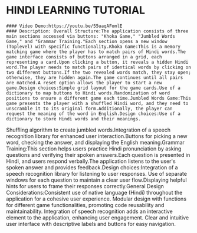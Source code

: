  # HINDI LEARNING TUTORIAL
    #### Video Demo:https://youtu.be/55uaqAFomlE
    #### Description: Overall Structure:The application consists of three main sections accessed via buttons: "Khoka Game," "Jumbled Words Game," and "Grammar Training."Each section opens a new window (Toplevel) with specific functionality.Khoka Game:This is a memory matching game where the player has to match pairs of Hindi words.The game interface consists of buttons arranged in a grid, each representing a card.Upon clicking a button, it reveals a hidden Hindi word.The player needs to match pairs of identical words by clicking on two different buttons.If the two revealed words match, they stay open; otherwise, they are hidden again.The game continues until all pairs are matched.A reset option allows the player to start a new game.Design choices:Simple grid layout for the game cards.Use of a dictionary to map buttons to Hindi words.Randomization of word positions to ensure a different game each time.Jumbled Words Game:This game presents the player with a shuffled Hindi word, and they need to unscramble it to its original form.Additionally, the player can request the meaning of the word in English.Design choices:Use of a dictionary to store Hindi words and their meanings.
Shuffling algorithm to create jumbled words.Integration of a speech recognition library for enhanced user interaction.Buttons for picking a new word, checking the answer, and displaying the English meaning.Grammar Training:This section helps users practice Hindi pronunciation by asking questions and verifying their spoken answers.Each question is presented in Hindi, and users respond verbally.The application listens to the user's spoken answer and provides feedback.Design choices:Integration of a speech recognition library for listening to user responses.
Use of separate windows for each question to maintain a clear user flow.Displaying helpful hints for users to frame their responses correctly.General Design Considerations:Consistent use of native language (Hindi) throughout the application for a cohesive user experience.
Modular design with functions for different game functionalities, promoting code reusability and maintainability.
Integration of speech recognition adds an interactive element to the application, enhancing user engagement.
Clear and intuitive user interface with descriptive labels and buttons for easy navigation.
